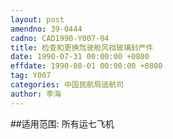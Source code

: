 ```yaml
---
layout: post
amendno: 39-0444
cadno: CAD1990-Y007-04
title: 检查和更换驾驶舱风挡玻璃封严件
date: 1990-07-31 00:00:00 +0800
effdate: 1990-08-01 00:00:00 +0800
tag: Y007
categories: 中国民航局适航司
author: 李海
---
```


##适用范围:
所有运七飞机

